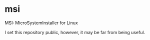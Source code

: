 msi
===

MSI: MicroSystemInstaller for Linux

I set this repository public, however, it may be far from being useful.
